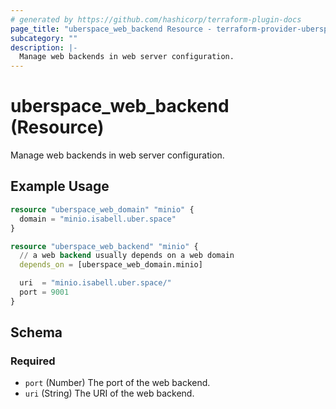 ```yaml
---
# generated by https://github.com/hashicorp/terraform-plugin-docs
page_title: "uberspace_web_backend Resource - terraform-provider-uberspace"
subcategory: ""
description: |-
  Manage web backends in web server configuration.
---
```


# uberspace_web_backend (Resource)

Manage web backends in web server configuration.

## Example Usage

```terraform
resource "uberspace_web_domain" "minio" {
  domain = "minio.isabell.uber.space"
}

resource "uberspace_web_backend" "minio" {
  // a web backend usually depends on a web domain
  depends_on = [uberspace_web_domain.minio]

  uri  = "minio.isabell.uber.space/"
  port = 9001
}
```

<!-- schema generated by tfplugindocs -->
## Schema

### Required

- `port` (Number) The port of the web backend.
- `uri` (String) The URI of the web backend.
